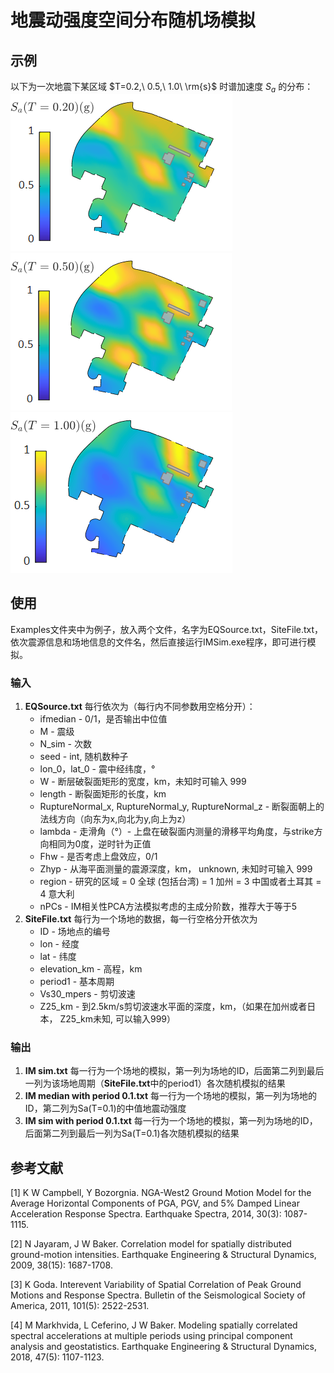 # 地震动强度空间分布随机场模拟

## 示例
以下为一次地震下某区域 $T=0.2,\ 0.5,\ 1.0\ \rm{s}$ 时谱加速度 $S_a$ 的分布：
![Sa0.2](./Figures/Sa0.2.png)
![Sa0.5](./Figures/Sa0.5.png)
![Sa1.0](./Figures/Sa1.0.png)

## 使用

Examples文件夹中为例子，放入两个文件，名字为EQSource.txt，SiteFile.txt，依次震源信息和场地信息的文件名，然后直接运行IMSim.exe程序，即可进行模拟。

### 输入

1. **EQSource.txt** 每行依次为（每行内不同参数用空格分开）：
    - ifmedian - 0/1，是否输出中位值
    - M - 震级
    - N_sim - 次数
    - seed - int, 随机数种子
    - lon_0，lat_0 - 震中经纬度，°
    - W - 断层破裂面矩形的宽度，km，未知时可输入 999
    - length - 断裂面矩形的长度，km
    - RuptureNormal_x, RuptureNormal_y, RuptureNormal_z - 断裂面朝上的法线方向（向东为x,向北为y,向上为z）
    - lambda - 走滑角（°）- 上盘在破裂面内测量的滑移平均角度，与strike方向相同为0度，逆时针为正值
    - Fhw - 是否考虑上盘效应，0/1
    - Zhyp - 从海平面测量的震源深度，km， unknown, 未知时可输入 999
    - region - 研究的区域
     = 0 全球 (包括台湾)
     = 1 加州
     = 3 中国或者土耳其
     = 4 意大利
    - nPCs - IM相关性PCA方法模拟考虑的主成分阶数，推荐大于等于5
1. **SiteFile.txt** 每行为一个场地的数据，每一行空格分开依次为
    - ID - 场地点的编号
    - lon - 经度
    - lat - 纬度
    - elevation_km - 高程，km
    - period1 - 基本周期
    - Vs30_mpers - 剪切波速
    - Z25_km - 到2.5km/s剪切波速水平面的深度，km，（如果在加州或者日本， Z25_km未知, 可以输入999）

### 输出

1. **IM sim.txt** 每一行为一个场地的模拟，第一列为场地的ID，后面第二列到最后一列为该场地周期（**SiteFile.txt**中的period1）各次随机模拟的结果
2. **IM median with period 0.1.txt** 每一行为一个场地的模拟，第一列为场地的ID，第二列为Sa(T=0.1)的中值地震动强度
3. **IM sim with period 0.1.txt** 每一行为一个场地的模拟，第一列为场地的ID，后面第二列到最后一列为Sa(T=0.1)各次随机模拟的结果

## 参考文献

[1] K W Campbell, Y Bozorgnia. NGA-West2 Ground Motion Model for the Average Horizontal Components of PGA, PGV, and 5% Damped Linear Acceleration Response Spectra. Earthquake Spectra, 2014, 30(3): 1087-1115.

[2] N Jayaram, J W Baker. Correlation model for spatially distributed ground-motion intensities. Earthquake Engineering & Structural Dynamics, 2009, 38(15): 1687-1708.

[3] K Goda. Interevent Variability of Spatial Correlation of Peak Ground Motions and Response Spectra. Bulletin of the Seismological Society of America, 2011, 101(5): 2522-2531.

[4] M Markhvida, L Ceferino, J W Baker. Modeling spatially correlated spectral accelerations at multiple periods using principal component analysis and geostatistics. Earthquake Engineering & Structural Dynamics, 2018, 47(5): 1107-1123.


